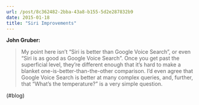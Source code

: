 ```yaml
---
url: /post/8c362482-2bba-43a8-b155-5d2e287832b9
date: 2015-01-18
title: "Siri Improvements"
---
```


**John Gruber:**



> My point here isn’t “Siri is better than Google Voice Search”, or even “Siri is as good as Google Voice Search”. Once you get past the superficial level, they’re different enough that it’s hard to make a blanket one-is-better-than-the-other comparison. I’d even agree that Google Voice Search is better at many complex queries, and, further, that “What’s the temperature?” is a very simple question. 



(#blog)